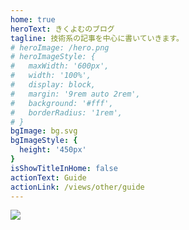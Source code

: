 ```yaml
---
home: true
heroText: きくよむのブログ
tagline: 技術系の記事を中心に書いていきます。
# heroImage: /hero.png
# heroImageStyle: {
#   maxWidth: '600px',
#   width: '100%',
#   display: block,
#   margin: '9rem auto 2rem',
#   background: '#fff',
#   borderRadius: '1rem',
# }
bgImage: bg.svg
bgImageStyle: {
  height: '450px'
}
isShowTitleInHome: false
actionText: Guide
actionLink: /views/other/guide
---
```


![](https://github.com/ydaigo/kikuyomu-blog/blob/main/.github/workflows/node.js.yml/badge.svg)
